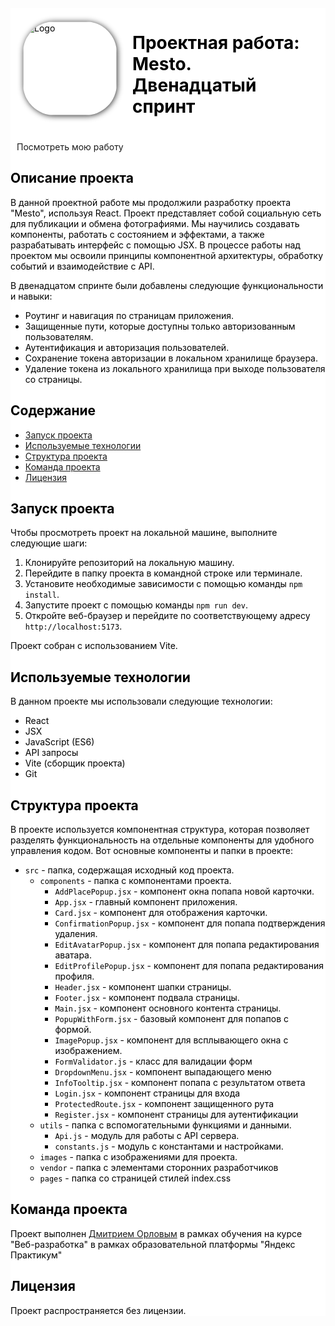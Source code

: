 <div style="background-color: #fff; color: black;">
    <div align="left" style="display: flex; align-items: center; margin: 20px 20px">
      <img src="https://i.postimg.cc/q75GkbJC/image-png.png" alt="Logo" width="150" height="150" style='border-radius: 50px; box-shadow: 1px 1px 10px #333;'>
      <h1 style='margin-left: 25px'>Проектная работа: Mesto. Двенадцатый спринт</h1>
    </div>


  <a style='cursor: pointer; margin: 10px 10px; href=(https://mityourik.github.io/react-mesto-auth/)' >
    Посмотреть мою работу
  </a>

  ## Описание проекта

  В данной проектной работе мы продолжили разработку проекта "Mesto", используя React. Проект представляет собой социальную сеть для публикации и обмена фотографиями. Мы научились создавать компоненты, работать с состоянием и эффектами, а также разрабатывать интерфейс с помощью JSX. В процессе работы над проектом мы освоили принципы компонентной архитектуры, обработку событий и взаимодействие с API.

  В двенадцатом спринте были добавлены следующие функциональности и навыки:
  - Роутинг и навигация по страницам приложения.
  - Защищенные пути, которые доступны только авторизованным пользователям.
  - Аутентификация и авторизация пользователей.
  - Сохранение токена авторизации в локальном хранилище браузера.
  - Удаление токена из локального хранилища при выходе пользователя со страницы.

  ## Содержание
  - [Запуск проекта](#запуск-проекта)
  - [Используемые технологии](#используемые-технологии)
  - [Структура проекта](#структура-проекта)
  - [Команда проекта](#команда-проекта)
  - [Лицензия](#лицензия)

  ## Запуск проекта

  Чтобы просмотреть проект на локальной машине, выполните следующие шаги:
  1. Клонируйте репозиторий на локальную машину.
  2. Перейдите в папку проекта в командной строке или терминале.
  3. Установите необходимые зависимости с помощью команды `npm install`.
  4. Запустите проект с помощью команды `npm run dev`.
  5. Откройте веб-браузер и перейдите по соответствующему адресу `http://localhost:5173`.

  Проект собран с использованием Vite.

  ## Используемые технологии

  В данном проекте мы использовали следующие технологии:
  - React
  - JSX
  - JavaScript (ES6)
  - API запросы
  - Vite (сборщик проекта)
  - Git

  ## Структура проекта

  В проекте используется компонентная структура, которая позволяет разделять функциональность на отдельные компоненты для удобного управления кодом. Вот основные компоненты и папки в проекте:
  - `src` - папка, содержащая исходный код проекта.
    - `components` - папка с компонентами проекта.
      - `AddPlacePopup.jsx` - компонент окна попапа новой карточки.
      - `App.jsx` - главный компонент приложения.
      - `Card.jsx` - компонент для отображения карточки.
      - `ConfirmationPopup.jsx` - компонент для попапа подтверждения удаления.
      - `EditAvatarPopup.jsx` - компонент для попапа редактирования аватара.
      - `EditProfilePopup.jsx` - компонент для попапа редактирования профиля.
      - `Header.jsx` - компонент шапки страницы.
      - `Footer.jsx` - компонент подвала страницы.
      - `Main.jsx` - компонент основного контента страницы.
      - `PopupWithForm.jsx` - базовый компонент для попапов с формой.
      - `ImagePopup.jsx` - компонент для всплывающего окна с изображением.
      - `FormValidator.js` - класс для валидации форм
      - `DropdownMenu.jsx` - компонент выпадающего меню
      - `InfoTooltip.jsx` - компонент попапа с результатом ответа
      - `Login.jsx` - компонент страницы для входа
      - `ProtectedRoute.jsx` - компонент защищенного рута
      - `Register.jsx` - компонент страницы для аутентификации
    - `utils` - папка с вспомогательными функциями и данными.
      - `Api.js` - модуль для работы с API сервера.
      - `constants.js` - модуль с константами и настройками.
    - `images` - папка с изображениями для проекта.
    - `vendor` - папка с элементами сторонних разработчиков
    - `pages` - папка со страницей стилей index.css

  ## Команда проекта

  Проект выполнен [Дмитрием Орловым](https://github.com/mityourik) в рамках обучения на курсе "Веб-разработка" в рамках
  образовательной платформы "Яндекс Практикум"

  ## Лицензия

  Проект распространяется без лицензии.
</div>